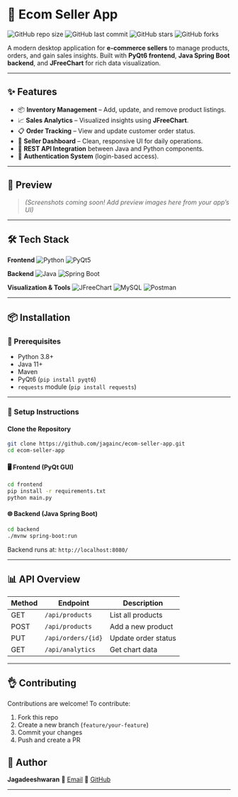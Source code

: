 # 🏩 Ecom Seller App

![GitHub repo size](https://img.shields.io/github/repo-size/jagainc/ecom-seller-app?style=flat-square)
![GitHub last commit](https://img.shields.io/github/last-commit/jagainc/ecom-seller-app?style=flat-square)
![GitHub stars](https://img.shields.io/github/stars/jagainc/ecom-seller-app?style=flat-square)
![GitHub forks](https://img.shields.io/github/forks/jagainc/ecom-seller-app?style=flat-square)

A modern desktop application for **e-commerce sellers** to manage products, orders, and gain sales insights. Built with **PyQt6 frontend**, **Java Spring Boot backend**, and **JFreeChart** for rich data visualization.

---

## ✨ Features

* 📦 **Inventory Management** – Add, update, and remove product listings.
* 📈 **Sales Analytics** – Visualized insights using **JFreeChart**.
* 📋 **Order Tracking** – View and update customer order status.
* 💬 **Seller Dashboard** – Clean, responsive UI for daily operations.
* 🔄 **REST API Integration** between Java and Python components.
* 🔐 **Authentication System** (login-based access).

---

## 📸 Preview

> *(Screenshots coming soon! Add preview images here from your app’s UI)*

---

## 🛠 Tech Stack

**Frontend**
![Python](https://img.shields.io/badge/Python-3776AB?style=for-the-badge\&logo=python\&logoColor=white)
![PyQt5](https://img.shields.io/badge/PyQt5-41CD52?style=for-the-badge\&logo=qt\&logoColor=white)

**Backend**
![Java](https://img.shields.io/badge/Java-ED8B00?style=for-the-badge\&logo=java\&logoColor=white)
![Spring Boot](https://img.shields.io/badge/Spring_Boot-6DB33F?style=for-the-badge\&logo=spring-boot\&logoColor=white)

**Visualization & Tools**
![JFreeChart](https://img.shields.io/badge/JFreeChart-003B6F?style=for-the-badge\&logo=chartmogul\&logoColor=white)
![MySQL](https://img.shields.io/badge/MySQL-005C84?style=for-the-badge\&logo=mysql\&logoColor=white)
![Postman](https://img.shields.io/badge/Postman-FF6C37?style=for-the-badge\&logo=postman\&logoColor=white)

---

## 📦 Installation

### 🔧 Prerequisites

* Python 3.8+
* Java 11+
* Maven
* PyQt6 (`pip install pyqt6`)
* `requests` module (`pip install requests`)

---

### 🚀 Setup Instructions

#### Clone the Repository

```bash
git clone https://github.com/jagainc/ecom-seller-app.git
cd ecom-seller-app
```

#### 🖥️ Frontend (PyQt GUI)

```bash
cd frontend
pip install -r requirements.txt
python main.py
```

#### 🌐 Backend (Java Spring Boot)

```bash
cd backend
./mvnw spring-boot:run
```

Backend runs at: `http://localhost:8080/`

---

## 📊 API Overview

| Method | Endpoint           | Description         |
| ------ | ------------------ | ------------------- |
| GET    | `/api/products`    | List all products   |
| POST   | `/api/products`    | Add a new product   |
| PUT    | `/api/orders/{id}` | Update order status |
| GET    | `/api/analytics`   | Get chart data      |

---

## 👌 Contributing

Contributions are welcome!
To contribute:

1. Fork this repo
2. Create a new branch (`feature/your-feature`)
3. Commit your changes
4. Push and create a PR


## 👤 Author

**Jagadeeshwaran**
📧 [Email](mailto:jagadeeshwaranps2005@gmail.com)
🔗 [GitHub](https://github.com/jagainc)

---

